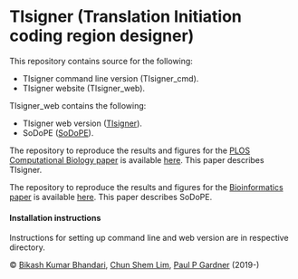 # TIsigner (Translation Initiation coding region designer)
This repository contains source for the following: 
- TIsigner command line version (TIsigner_cmd).
- TIsigner website (TIsigner_web).

TIsigner_web contains the following:
- TIsigner web version ([TIsigner](https://tisigner.otago.ac.nz/tisigner)).
- SoDoPE ([SoDoPE](https://tisigner.otago.ac.nz/sodope)).

The repository to reproduce the results and figures for the [PLOS Computational Biology paper](https://doi.org/10.1371/journal.pcbi.1009461) is available [here](https://github.com/Gardner-BinfLab/TIsigner_paper_2019). This paper describes TIsigner.

The repository to reproduce the results and figures for the [Bioinformatics paper](https://doi.org/10.1093/bioinformatics/btaa578) is available [here](https://github.com/Gardner-BinfLab/SoDoPE_paper_2020). This paper describes SoDoPE.

#### Installation instructions
Instructions for setting up command line and web version are in respective directory. 

© [Bikash Kumar Bhandari](https://bkb3.github.io), [Chun Shem Lim](https://github.com/lcscs12345), [Paul P Gardner](https://github.com/ppgardne) (2019-)
